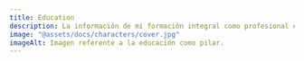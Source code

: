 ```yaml
---
title: Education
description: La información de mi formación integral como profesional en instituciones y recursos autonomos.
image: "@assets/docs/characters/cover.jpg"
imageAlt: Imagen referente a la educación como pilar.
---
```

